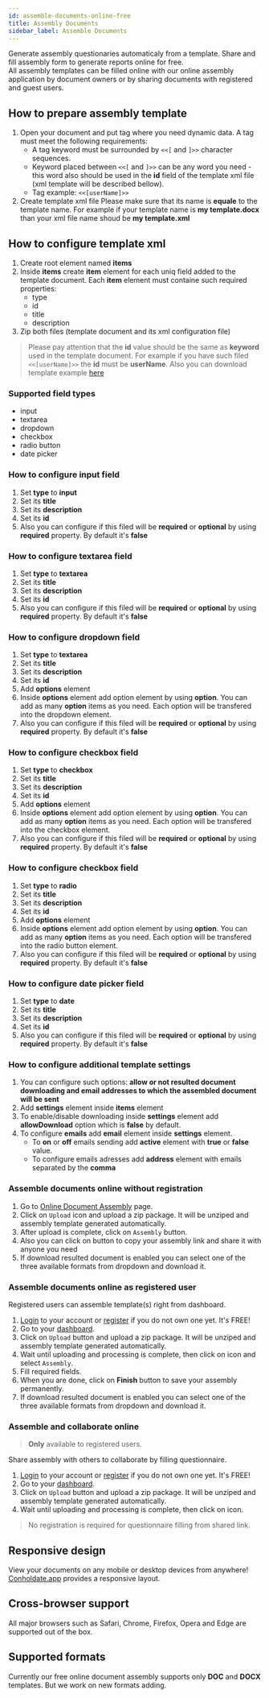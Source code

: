 ```yaml
---
id: assemble-documents-online-free
title: Assembly Documents
sidebar_label: Assemble Documents
---
```


Generate assembly questionaries automaticaly from a template. Share and fill assembly form to generate reports online for free.  
All assembly templates can be filled online with our online assembly application by document owners or by sharing documents with registered and guest users.

## How to prepare assembly template
1. Open your document and put tag where you need dynamic data. A tag must meet the following requirements:
	- A tag keyword must be surrounded by `<<[` and `]>>` character sequences.
	- Keyword placed between `<<[` and `]>>` can be any word you need - this word also should be used in the **id** field of the template xml file (xml template will be described bellow).
	- Tag example: `<<[userName]>>`
1. Create template xml file Please make sure that its name is **equale** to the template name. For example if your template name is **my template.docx** than your xml file name shoud be **my template.xml**

## How to configure template xml
1. Create root element named **items**
1. Inside **items** create **item** element for each uniq field added to the template document. Each **item** element must containe such required properties:
	- type
	- id
	- title
	- description
1. Zip both files (template document and its xml configuration file)
> Please pay attention that the **id** value should be the same as **keyword** used in the template document. For example if you have such filed `<<[userName]>>` the **id** must be **userName**. Also you can download template example [here](/downloadTemplate)


### Supported field types
- input
- textarea
- dropdown
- checkbox
- radio button
- date picker

### How to configure input field
1. Set **type** to **input**
1. Set its **title**
1. Set its **description**
1. Set its **id**
1. Also you can configure if this filed will be **required** or **optional** by using **required** property. By default it's **false**

### How to configure textarea field
1. Set **type** to **textarea**
1. Set its **title**
1. Set its **description**
1. Set its **id**
1. Also you can configure if this filed will be **required** or **optional** by using **required** property. By default it's **false**

### How to configure dropdown field
1. Set **type** to **textarea**
1. Set its **title**
1. Set its **description**
1. Set its **id**
1. Add **options** element
1. Inside **options** element add option element by using **option**. You can add as many **option** items as you need. Each option will be transfered into the dropdown element.
1. Also you can configure if this filed will be **required** or **optional** by using **required** property. By default it's **false**

### How to configure checkbox field
1. Set **type** to **checkbox**
1. Set its **title**
1. Set its **description**
1. Set its **id**
1. Add **options** element
1. Inside **options** element add option element by using **option**. You can add as many **option** items as you need. Each option will be transfered into the checkbox element.
1. Also you can configure if this filed will be **required** or **optional** by using **required** property. By default it's **false**

### How to configure checkbox field
1. Set **type** to **radio**
1. Set its **title**
1. Set its **description**
1. Set its **id**
1. Add **options** element
1. Inside **options** element add option element by using **option**. You can add as many **option** items as you need. Each option will be transfered into the radio button element.
1. Also you can configure if this filed will be **required** or **optional** by using **required** property. By default it's **false**

### How to configure date picker field
1. Set **type** to **date**
1. Set its **title**
1. Set its **description**
1. Set its **id**
1. Also you can configure if this filed will be **required** or **optional** by using **required** property. By default it's **false**

### How to configure additional template settings
1. You can configure such options: **allow or not resulted document downloading and email addresses to which the assembled document will be sent**
1. Add **settings** element inside **items** element
1. To enable/disable downloading inside **settings** element add **allowDownload** option which is **false** by default.
1. To configure **emails** add **email** element inside **settings** element.
	- To **on** or **off** emails sending add **active** element with **true** or **false** value.
	- To configure emails adresses add **address** element with emails separated by the **comma**
	
### Assemble documents online without registration
1. Go to [Online Document Assembly](https://features.conholdate.app/assembly) page.
1. Click on `Upload` icon and upload a zip package. It will be unziped and assembly template generated automatically.
1. After upload is complete, click on `Assembly` button.
1. Also you can click on <i class="far fa-copy"></i> button to copy your assembly link and share it with anyone you need
1. If download resulted document is enabled you can select one of the three available formats from dropdown and download it.

### Assemble documents online as registered user
Registered users can assemble template(s) right from dashboard.
1. [Login](https://conholdate.app/signin) to your account or [register](https://conholdate.app/signin) if you do not own one yet. It's FREE!
1. Go to your [dashboard](https://dashboard.conholdate.app).
1. Click on `Upload` button and upload a zip package. It will be unziped and assembly template generated automatically.
1. Wait until uploading and processing is complete, then click on <i class="fas fa-ellipsis-v"></i> icon and select `Assembly`.
1. Fill required fields.
1. When you are done, click on **Finish** button to save your assembly permanently.
1. If download resulted document is enabled you can select one of the three available formats from dropdown and download it.

### Assemble and collaborate online
> **Only** available to registered users.

Share assembly with others to collaborate by filling questionnaire.
1. [Login](https://conholdate.app/signin) to your account or [register](https://conholdate.app/signin) if you do not own one yet. It's FREE!
1. Go to your [dashboard](https://dashboard.conholdate.app).
1. Click on `Upload` button and upload a zip package. It will be unziped and assembly template generated automatically.
1. Wait until uploading and processing is complete, then click on <i class="fas fa-link"></i> icon.
> No registration is required for questionnaire filling from shared link.

## Responsive design
View your documents on any mobile or desktop devices from anywhere! [Conholdate.app](https://conholdte.app) provides a responsive layout.

## Cross-browser support
All major browsers such as Safari, Chrome, Firefox, Opera and Edge are supported out of the box.

## Supported formats
Currently our free online document assembly supports only **DOC** and **DOCX** templates. But we work on new formats adding.